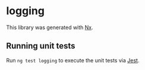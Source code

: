 # logging

This library was generated with [Nx](https://nx.dev).

## Running unit tests

Run `ng test logging` to execute the unit tests via [Jest](https://jestjs.io).
